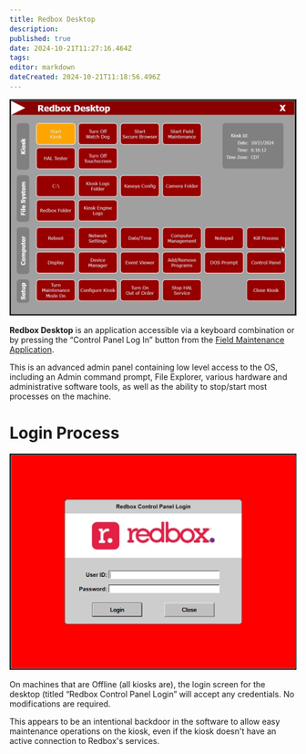 ```yaml
---
title: Redbox Desktop
description: 
published: true
date: 2024-10-21T11:27:16.464Z
tags: 
editor: markdown
dateCreated: 2024-10-21T11:18:56.496Z
---
```


![](/kioskengine/rbdesktop.png)

**Redbox Desktop** is an application accessible via a keyboard combination or by pressing the “Control Panel Log In” button from the [Field Maintenance Application](/kioskengine/field-maintenance). 

This is an advanced admin panel containing low level access to the OS, including an Admin command prompt, File Explorer, various hardware and administrative software tools, as well as the ability to stop/start most processes on the machine.

# Login Process

![](/kioskengine/rbdesktop-login.png)

On machines that are Offline (all kiosks are), the login screen for the desktop (titled “Redbox Control Panel Login” will accept any credentials. No modifications are required. 

This appears to be an intentional backdoor in the software to allow easy maintenance operations on the kiosk, even if the kiosk doesn't have an active connection to Redbox's services.